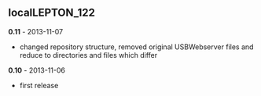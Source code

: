 ## localLEPTON_122

**0.11** - 2013-11-07

* changed repository structure, removed original USBWebserver files and reduce to directories and files which differ

**0.10** - 2013-11-06

* first release